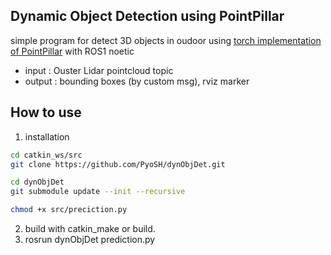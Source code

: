 ## Dynamic Object Detection using PointPillar
simple program for detect 3D objects in oudoor using [torch implementation of PointPillar](https://github.com/zhulf0804/PointPillars) with ROS1 noetic
- input : Ouster Lidar pointcloud topic
- output : bounding boxes (by custom msg), rviz marker

## How to use
1. installation
```bash
cd catkin_ws/src
git clone https://github.com/PyoSH/dynObjDet.git

cd dynObjDet
git submodule update --init --recursive

chmod +x src/preciction.py
```
2. build with catkin_make or build.
3. rosrun dynObjDet prediction.py

